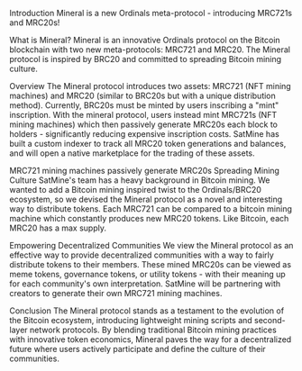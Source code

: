 Introduction
Mineral is a new Ordinals meta-protocol - introducing MRC721s and MRC20s!

What is Mineral?
Mineral is an innovative Ordinals protocol on the Bitcoin blockchain with two new meta-protocols: MRC721 and MRC20. The Mineral protocol is inspired by BRC20 and committed to spreading Bitcoin mining culture.

Overview
The Mineral protocol introduces two assets: MRC721 (NFT mining machines) and MRC20 (similar to BRC20s but with a unique distribution method). Currently, BRC20s must be minted by users inscribing a "mint" inscription. With the mineral protocol, users instead mint MRC721s (NFT mining machines) which then passively generate MRC20s each block to holders - significantly reducing expensive inscription costs. SatMine has built a custom indexer to track all MRC20 token generations and balances, and will open a native marketplace for the trading of these assets.


MRC721 mining machines passively generate MRC20s
Spreading Mining Culture
SatMine's team has a heavy background in Bitcoin mining. We wanted to add a Bitcoin mining inspired twist to the Ordinals/BRC20 ecosystem, so we devised the Mineral protocol as a novel and interesting way to distribute tokens. Each MRC721 can be compared to a bitcoin mining machine which constantly produces new MRC20 tokens. Like Bitcoin, each MRC20 has a max supply.

Empowering Decentralized Communities
We view the Mineral protocol as an effective way to provide decentralized communities with a way to fairly distribute tokens to their members. These mined MRC20s can be viewed as meme tokens, governance tokens, or utility tokens - with their meaning up for each community's own interpretation. SatMine will be partnering with creators to generate their own MRC721 mining machines.

Conclusion
The Mineral protocol stands as a testament to the evolution of the Bitcoin ecosystem, introducing lightweight mining scripts and second-layer network protocols. By blending traditional Bitcoin mining practices with innovative token economics, Mineral paves the way for a decentralized future where users actively participate and define the culture of their communities.
